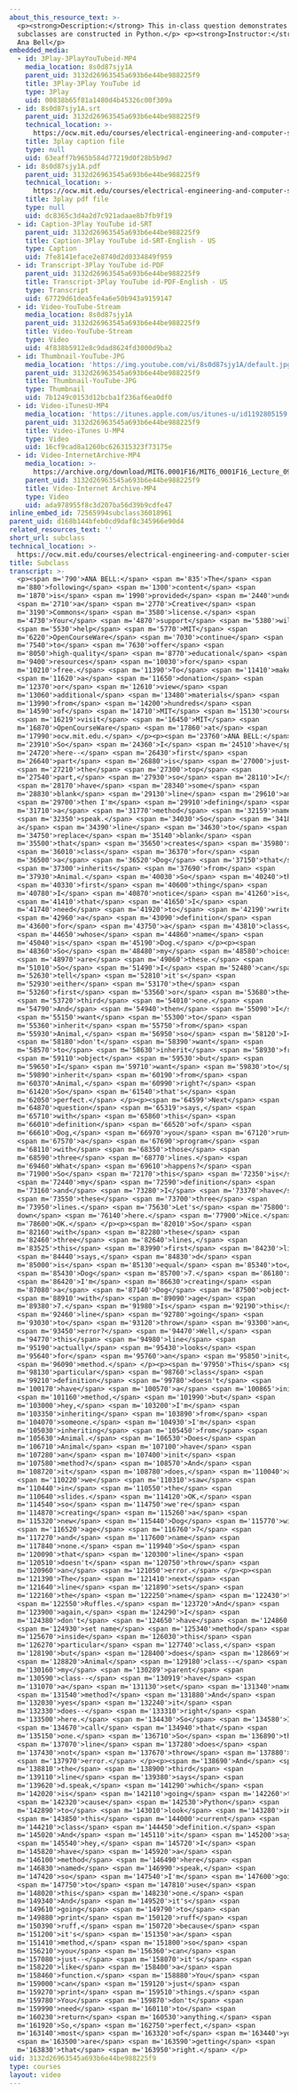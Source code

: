 ```yaml
---
about_this_resource_text: >-
  <p><strong>Description:</strong> This in-class question demonstrates how
  subclasses are constructed in Python.</p> <p><strong>Instructor:</strong> Dr.
  Ana Bell</p>
embedded_media:
  - id: 3Play-3PlayYouTubeid-MP4
    media_location: 8s0d87sjy1A
    parent_uid: 3132d26963545a693b6e44be988225f9
    title: 3Play-3Play YouTube id
    type: 3Play
    uid: 00838b65f81a1480d4b45326c00f309a
  - id: 8s0d87sjy1A.srt
    parent_uid: 3132d26963545a693b6e44be988225f9
    technical_location: >-
      https://ocw.mit.edu/courses/electrical-engineering-and-computer-science/6-0001-introduction-to-computer-science-and-programming-in-python-fall-2016/in-class-questions-and-video-solutions/lecture-9/subclass/8s0d87sjy1A.srt
    title: 3play caption file
    type: null
    uid: 63eaff7b965b584d77219d0f28b5b9d7
  - id: 8s0d87sjy1A.pdf
    parent_uid: 3132d26963545a693b6e44be988225f9
    technical_location: >-
      https://ocw.mit.edu/courses/electrical-engineering-and-computer-science/6-0001-introduction-to-computer-science-and-programming-in-python-fall-2016/in-class-questions-and-video-solutions/lecture-9/subclass/8s0d87sjy1A.pdf
    title: 3play pdf file
    type: null
    uid: dc8365c3d4a2d7c921adaae8b7fb9f19
  - id: Caption-3Play YouTube id-SRT
    parent_uid: 3132d26963545a693b6e44be988225f9
    title: Caption-3Play YouTube id-SRT-English - US
    type: Caption
    uid: 7fe8141eface2e8740d2d0334849f959
  - id: Transcript-3Play YouTube id-PDF
    parent_uid: 3132d26963545a693b6e44be988225f9
    title: Transcript-3Play YouTube id-PDF-English - US
    type: Transcript
    uid: 67729d61dea5fe4a6e50b943a9159147
  - id: Video-YouTube-Stream
    media_location: 8s0d87sjy1A
    parent_uid: 3132d26963545a693b6e44be988225f9
    title: Video-YouTube-Stream
    type: Video
    uid: 4f838b5912e8c9dad8624fd3000d9ba2
  - id: Thumbnail-YouTube-JPG
    media_location: 'https://img.youtube.com/vi/8s0d87sjy1A/default.jpg'
    parent_uid: 3132d26963545a693b6e44be988225f9
    title: Thumbnail-YouTube-JPG
    type: Thumbnail
    uid: 7b1249c0153d12bcba1f236af6ea0df0
  - id: Video-iTunesU-MP4
    media_location: 'https://itunes.apple.com/us/itunes-u/id1192805159'
    parent_uid: 3132d26963545a693b6e44be988225f9
    title: Video-iTunes U-MP4
    type: Video
    uid: 16cf9cad8a1260bc626315323f73175e
  - id: Video-InternetArchive-MP4
    media_location: >-
      https://archive.org/download/MIT6.0001F16/MIT6_0001F16_Lecture_09_exercise_02_300k.mp4
    parent_uid: 3132d26963545a693b6e44be988225f9
    title: Video-Internet Archive-MP4
    type: Video
    uid: ada978955f8c3d207ba56d39b9cdfe47
inline_embed_id: 72565994subclass36018961
parent_uid: d168b144bfeb0cd9daf8c345966e90d4
related_resources_text: ''
short_url: subclass
technical_location: >-
  https://ocw.mit.edu/courses/electrical-engineering-and-computer-science/6-0001-introduction-to-computer-science-and-programming-in-python-fall-2016/in-class-questions-and-video-solutions/lecture-9/subclass
title: Subclass
transcript: >-
  <p><span m='790'>ANA BELL:</span> <span m='835'>The</span> <span
  m='880'>following</span> <span m='1300'>content</span> <span
  m='1870'>is</span> <span m='1990'>provided</span> <span m='2440'>under</span>
  <span m='2710'>a</span> <span m='2770'>Creative</span> <span
  m='3190'>Commons</span> <span m='3580'>license.</span> <span
  m='4730'>Your</span> <span m='4870'>support</span> <span m='5380'>will</span>
  <span m='5530'>help</span> <span m='5770'>MIT</span> <span
  m='6220'>OpenCourseWare</span> <span m='7030'>continue</span> <span
  m='7540'>to</span> <span m='7630'>offer</span> <span
  m='8050'>high-quality</span> <span m='8770'>educational</span> <span
  m='9400'>resources</span> <span m='10030'>for</span> <span
  m='10210'>free.</span> <span m='11390'>To</span> <span m='11410'>make</span>
  <span m='11620'>a</span> <span m='11650'>donation</span> <span
  m='12370'>or</span> <span m='12610'>view</span> <span
  m='13060'>additional</span> <span m='13480'>materials</span> <span
  m='13990'>from</span> <span m='14200'>hundreds</span> <span
  m='14590'>of</span> <span m='14710'>MIT</span> <span m='15130'>courses,</span>
  <span m='16219'>visit</span> <span m='16450'>MIT</span> <span
  m='16870'>OpenCourseWare</span> <span m='17860'>at</span> <span
  m='17990'>ocw.mit.edu.</span> </p><p><span m='23760'>ANA BELL:</span> <span
  m='23910'>So</span> <span m='24360'>I</span> <span m='24510'>have</span> <span
  m='24720'>here--</span> <span m='26430'>first</span> <span
  m='26640'>part</span> <span m='26880'>is</span> <span m='27000'>just</span>
  <span m='27210'>the</span> <span m='27300'>top</span> <span
  m='27540'>part,</span> <span m='27930'>so</span> <span m='28110'>I</span>
  <span m='28170'>have</span> <span m='28340'>some</span> <span
  m='28830'>blank</span> <span m='29130'>line</span> <span m='29610'>and</span>
  <span m='29700'>then I'm</span> <span m='29910'>defining</span> <span
  m='31710'>a</span> <span m='31770'>method</span> <span m='32159'>name</span>
  <span m='32350'>speak.</span> <span m='34030'>So</span> <span m='34180'>write
  a</span> <span m='34390'>line</span> <span m='34630'>to</span> <span
  m='34750'>replace</span> <span m='35140'>blank</span> <span
  m='35500'>that</span> <span m='35650'>creates</span> <span m='35980'>a</span>
  <span m='36010'>class</span> <span m='36370'>for</span> <span
  m='36500'>a</span> <span m='36520'>Dog</span> <span m='37150'>that</span>
  <span m='37300'>inherits</span> <span m='37690'>from</span> <span
  m='37930'>Animal.</span> <span m='40030'>So</span> <span m='40240'>the</span>
  <span m='40330'>first</span> <span m='40600'>thing</span> <span
  m='40780'>I</span> <span m='40870'>notice</span> <span m='41260'>is</span>
  <span m='41410'>that</span> <span m='41650'>I</span> <span
  m='41740'>need</span> <span m='41920'>to</span> <span m='42190'>write</span>
  <span m='42960'>a</span> <span m='43090'>definition</span> <span
  m='43600'>for</span> <span m='43750'>a</span> <span m='43810'>class</span>
  <span m='44650'>whose</span> <span m='44860'>name</span> <span
  m='45040'>is</span> <span m='45190'>Dog.</span> </p><p><span
  m='48360'>So</span> <span m='48480'>my</span> <span m='48580'>choices</span>
  <span m='48970'>are</span> <span m='49060'>these.</span> <span
  m='51010'>So</span> <span m='51490'>I</span> <span m='52480'>can</span> <span
  m='52630'>tell</span> <span m='52810'>it's</span> <span
  m='52930'>either</span> <span m='53170'>the</span> <span
  m='53260'>first</span> <span m='53560'>or</span> <span m='53680'>the</span>
  <span m='53720'>third</span> <span m='54010'>one.</span> <span
  m='54790'>And</span> <span m='54940'>then</span> <span m='55090'>I</span>
  <span m='55150'>want</span> <span m='55300'>to</span> <span
  m='55360'>inherit</span> <span m='55750'>from</span> <span
  m='55930'>Animal,</span> <span m='56950'>so</span> <span m='58120'>I</span>
  <span m='58180'>don't</span> <span m='58390'>want</span> <span
  m='58570'>to</span> <span m='58630'>inherit</span> <span m='58930'>from</span>
  <span m='59110'>object</span> <span m='59530'>but</span> <span
  m='59650'>I</span> <span m='59710'>want</span> <span m='59830'>to</span> <span
  m='59890'>inherit</span> <span m='60190'>from</span> <span
  m='60370'>Animal,</span> <span m='60990'>right?</span> <span
  m='61420'>So</span> <span m='61540'>that's</span> <span
  m='62050'>perfect.</span> </p><p><span m='64599'>Next</span> <span
  m='64870'>question</span> <span m='65319'>says,</span> <span
  m='65710'>with</span> <span m='65860'>this</span> <span
  m='66010'>definition</span> <span m='66520'>of</span> <span
  m='66610'>Dog,</span> <span m='66970'>you</span> <span m='67120'>run</span>
  <span m='67570'>a</span> <span m='67690'>program</span> <span
  m='68110'>with</span> <span m='68350'>those</span> <span
  m='68590'>three</span> <span m='68770'>lines.</span> <span
  m='69460'>What</span> <span m='69610'>happens?</span> <span
  m='71900'>So</span> <span m='72170'>this</span> <span m='72350'>is</span>
  <span m='72440'>my</span> <span m='72590'>definition</span> <span
  m='73160'>and</span> <span m='73280'>I</span> <span m='73370'>have</span>
  <span m='73550'>these</span> <span m='73700'>three</span> <span
  m='73950'>lines.</span> <span m='75630'>Let's</span> <span m='75800'>go
  down</span> <span m='76140'>here.</span> <span m='77900'>Nice.</span> <span
  m='78600'>OK.</span> </p><p><span m='82010'>So</span> <span
  m='82160'>with</span> <span m='82280'>these</span> <span
  m='82460'>three</span> <span m='82640'>lines,</span> <span
  m='83525'>this</span> <span m='83990'>first</span> <span m='84230'>line</span>
  <span m='84440'>says,</span> <span m='84830'>d</span> <span
  m='85000'>is</span> <span m='85130'>equal</span> <span m='85340'>to</span>
  <span m='85430'>Dog</span> <span m='85700'>7.</span> <span m='86180'>So</span>
  <span m='86420'>I'm</span> <span m='86630'>creating</span> <span
  m='87080'>a</span> <span m='87140'>Dog</span> <span m='87500'>object</span>
  <span m='88910'>with</span> <span m='89090'>age</span> <span
  m='89380'>7.</span> <span m='91980'>Is</span> <span m='92190'>this</span>
  <span m='92460'>line</span> <span m='92780'>going</span> <span
  m='93030'>to</span> <span m='93120'>throw</span> <span m='93300'>an</span>
  <span m='93450'>error?</span> <span m='94470'>Well,</span> <span
  m='94770'>this</span> <span m='94980'>line</span> <span
  m='95190'>actually</span> <span m='95430'>looks</span> <span
  m='95640'>for</span> <span m='95760'>an</span> <span m='95850'>init</span>
  <span m='96090'>method.</span> </p><p><span m='97950'>This</span> <span
  m='98130'>particular</span> <span m='98760'>class</span> <span
  m='99210'>definition</span> <span m='99780'>doesn't</span> <span
  m='100170'>have</span> <span m='100570'>a</span> <span m='100865'>init</span>
  <span m='101160'>method,</span> <span m='101990'>but</span> <span
  m='103000'>hey,</span> <span m='103200'>I'm</span> <span
  m='103350'>inheriting</span> <span m='103890'>from</span> <span
  m='104070'>someone.</span> <span m='104930'>I'm</span> <span
  m='105030'>inheriting</span> <span m='105450'>from</span> <span
  m='105630'>Animal.</span> <span m='106530'>Does</span> <span
  m='106710'>Animal</span> <span m='107100'>have</span> <span
  m='107280'>an</span> <span m='107400'>init</span> <span
  m='107580'>method?</span> <span m='108570'>And</span> <span
  m='108720'>it</span> <span m='108780'>does,</span> <span m='110040'>as</span>
  <span m='110220'>we</span> <span m='110310'>saw</span> <span
  m='110440'>in</span> <span m='110550'>the</span> <span
  m='110640'>slides.</span> <span m='114120'>OK,</span> <span
  m='114540'>so</span> <span m='114750'>we're</span> <span
  m='114870'>creating</span> <span m='115260'>a</span> <span
  m='115320'>new</span> <span m='115440'>Dog</span> <span m='115770'>with</span>
  <span m='116520'>age</span> <span m='116760'>7</span> <span
  m='117270'>and</span> <span m='117600'>name</span> <span
  m='117840'>none.</span> <span m='119940'>So</span> <span
  m='120090'>that</span> <span m='120300'>line</span> <span
  m='120510'>doesn't</span> <span m='120750'>throw</span> <span
  m='120960'>an</span> <span m='121050'>error.</span> </p><p><span
  m='121390'>The</span> <span m='121410'>next</span> <span
  m='121640'>line</span> <span m='121890'>sets</span> <span
  m='122160'>the</span> <span m='122250'>name</span> <span m='122430'>to</span>
  <span m='122550'>Ruffles.</span> <span m='123720'>And</span> <span
  m='123900'>again,</span> <span m='124290'>I</span> <span
  m='124380'>don't</span> <span m='124650'>have</span> <span m='124860'>a</span>
  <span m='124930'>set name</span> <span m='125340'>method</span> <span
  m='125670'>inside</span> <span m='126030'>this</span> <span
  m='126270'>particular</span> <span m='127740'>class,</span> <span
  m='128190'>but</span> <span m='128400'>does</span> <span m='128669'>my</span>
  <span m='128820'>Animal</span> <span m='129180'>class--</span> <span
  m='130160'>my</span> <span m='130289'>parent</span> <span
  m='130590'>class--</span> <span m='130919'>have</span> <span
  m='131070'>a</span> <span m='131130'>set</span> <span m='131340'>name</span>
  <span m='131540'>method?</span> <span m='131880'>And</span> <span
  m='132030'>yes</span> <span m='132240'>it</span> <span
  m='132330'>does--</span> <span m='133310'>right</span> <span
  m='133500'>here.</span> <span m='134430'>So</span> <span m='134580'>I</span>
  <span m='134670'>call</span> <span m='134940'>that</span> <span
  m='135150'>one.</span> <span m='136710'>So</span> <span m='136890'>that</span>
  <span m='137070'>line</span> <span m='137280'>does</span> <span
  m='137430'>not</span> <span m='137670'>throw</span> <span m='137880'>an</span>
  <span m='137970'>error.</span> </p><p><span m='138690'>And</span> <span
  m='138810'>the</span> <span m='138900'>third</span> <span
  m='139110'>line</span> <span m='139380'>says</span> <span
  m='139620'>d.speak,</span> <span m='141290'>which</span> <span
  m='142020'>is</span> <span m='142110'>going</span> <span m='142260'>to</span>
  <span m='142320'>cause</span> <span m='142530'>Python</span> <span
  m='142890'>to</span> <span m='143010'>look</span> <span m='143280'>in</span>
  <span m='143850'>this</span> <span m='144000'>current</span> <span
  m='144210'>class</span> <span m='144450'>definition.</span> <span
  m='145020'>And</span> <span m='145110'>it</span> <span m='145200'>says,</span>
  <span m='145540'>hey,</span> <span m='145720'>I</span> <span
  m='145820'>have</span> <span m='145920'>a</span> <span
  m='146100'>method</span> <span m='146490'>here</span> <span
  m='146830'>named</span> <span m='146990'>speak,</span> <span
  m='147420'>so</span> <span m='147540'>I'm</span> <span m='147600'>going</span>
  <span m='147750'>to</span> <span m='147810'>use</span> <span
  m='148020'>this</span> <span m='148230'>one.</span> <span
  m='149340'>And</span> <span m='149520'>it's</span> <span
  m='149610'>going</span> <span m='149790'>to</span> <span
  m='149880'>print</span> <span m='150120'>ruff</span> <span
  m='150390'>ruff,</span> <span m='150720'>because</span> <span
  m='151200'>it's</span> <span m='151350'>a</span> <span
  m='151410'>method,</span> <span m='151800'>so</span> <span
  m='156210'>you</span> <span m='156360'>can</span> <span
  m='157080'>just--</span> <span m='158070'>it's</span> <span
  m='158220'>like</span> <span m='158400'>a</span> <span
  m='158460'>function.</span> <span m='158880'>You</span> <span
  m='159000'>can</span> <span m='159120'>just</span> <span
  m='159270'>print</span> <span m='159510'>things.</span> <span
  m='159780'>You</span> <span m='159870'>don't</span> <span
  m='159990'>need</span> <span m='160110'>to</span> <span
  m='160230'>return</span> <span m='160530'>anything.</span> <span
  m='161920'>So,</span> <span m='162750'>perfect,</span> <span
  m='163140'>most</span> <span m='163320'>of</span> <span m='163440'>you</span>
  <span m='163500'>are</span> <span m='163590'>getting</span> <span
  m='163830'>that</span> <span m='163950'>right.</span> </p>
uid: 3132d26963545a693b6e44be988225f9
type: courses
layout: video
---
```

